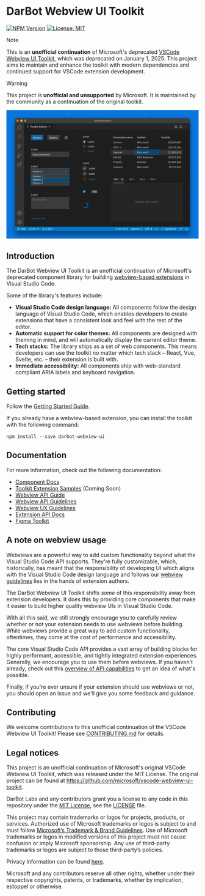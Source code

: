 # DarBot Webview UI Toolkit

[![NPM Version](https://img.shields.io/npm/v/darbot-webview-ui?color=blue)](https://www.npmjs.com/package/darbot-webview-ui)
[![License: MIT](https://img.shields.io/badge/license-MIT-brightgreen)](./LICENSE)

> [!NOTE]
> This is an **unofficial continuation** of Microsoft's deprecated [VSCode Webview UI Toolkit](https://github.com/microsoft/vscode-webview-ui-toolkit), which was deprecated on January 1, 2025. This project aims to maintain and enhance the toolkit with modern dependencies and continued support for VSCode extension development.

> [!WARNING]  
> This project is **unofficial and unsupported** by Microsoft. It is maintained by the community as a continuation of the original toolkit.

![Webview Toolkit for Visual Studio Code Artwork](./docs/assets/images/toolkit-artwork.png)

## Introduction

The DarBot Webview UI Toolkit is an unofficial continuation of Microsoft's deprecated component library for building [webview-based extensions](https://code.visualstudio.com/api/extension-guides/webview) in Visual Studio Code.

Some of the library's features include:

- **Visual Studio Code design language:** All components follow the design language of Visual Studio Code, which enables developers to create extensions that have a consistent look and feel with the rest of the editor.
- **Automatic support for color themes:** All components are designed with theming in mind, and will automatically display the current editor theme.
- **Tech stacks:** The library ships as a set of web components. This means developers can use the toolkit no matter which tech stack – React, Vue, Svelte, etc. – their extension is built with.
- **Immediate accessibility:** All components ship with web-standard compliant ARIA labels and keyboard navigation.

## Getting started

Follow the [Getting Started Guide](./docs/getting-started.md).

If you already have a webview-based extension, you can install the toolkit with the following command:

```
npm install --save darbot-webview-ui
```

## Documentation

For more information, check out the following documentation:

- [Component Docs](./docs/components.md)
- [Toolkit Extension Samples](https://github.com/darbotlabs/darbot-webview-ui-samples) (Coming Soon)
- [Webview API Guide](https://code.visualstudio.com/api/extension-guides/webview)
- [Webview API Guidelines](https://code.visualstudio.com/api/references/extension-guidelines#webviews)
- [Webview UX Guidelines](https://code.visualstudio.com/api/ux-guidelines/webviews)
- [Extension API Docs](https://code.visualstudio.com/api)
- [Figma Toolkit](https://www.figma.com/community/file/1071566662997054792/Webview-UI-Toolkit-for-Visual-Studio-Code)

## A note on webview usage

Webviews are a powerful way to add custom functionality beyond what the Visual Studio Code API supports. They're fully customizable, which, historically, has meant that the responsibility of developing UI which aligns with the Visual Studio Code design language and follows our [webview guidelines](https://code.visualstudio.com/api/references/extension-guidelines#webviews) lies in the hands of extension authors.

The DarBot Webview UI Toolkit shifts _some_ of this responsibility away from extension developers. It does this by providing core components that make it easier to build higher quality webview UIs in Visual Studio Code.

With all this said, we still strongly encourage you to carefully review whether or not your extension needs to use webviews before building. While webviews provide a great way to add custom functionality, oftentimes, they come at the cost of performance and accessibility.

The core Visual Studio Code API provides a vast array of building blocks for highly performant, accessible, and tightly integrated extension experiences. Generally, we encourage you to use them before webviews. If you haven't already, check out this [overview of API capabilities](https://code.visualstudio.com/api/extension-capabilities/overview) to get an idea of what's possible.

Finally, if you're ever unsure if your extension should use webviews or not, you should open an issue and we'll give you some feedback and guidance.

## Contributing

We welcome contributions to this unofficial continuation of the VSCode Webview UI Toolkit! Please see [CONTRIBUTING.md](./CONTRIBUTING.md) for details.

## Legal notices

This project is an unofficial continuation of Microsoft's original VSCode Webview UI Toolkit, which was released under the MIT License. The original project can be found at https://github.com/microsoft/vscode-webview-ui-toolkit.

DarBot Labs and any contributors grant you a license to any code in this repository under the [MIT License](https://opensource.org/licenses/MIT), see the [LICENSE](LICENSE) file.

This project may contain trademarks or logos for projects, products, or services. Authorized use of Microsoft trademarks or logos is subject to and must follow [Microsoft’s Trademark & Brand Guidelines](https://www.microsoft.com/en-us/legal/intellectualproperty/trademarks). Use of Microsoft trademarks or logos in modified versions of this project must not cause confusion or imply Microsoft sponsorship. Any use of third-party trademarks or logos are subject to those third-party’s policies.

Privacy information can be found [here](https://privacy.microsoft.com/en-us/).

Microsoft and any contributors reserve all other rights, whether under their respective copyrights, patents, or trademarks, whether by implication, estoppel or otherwise.
